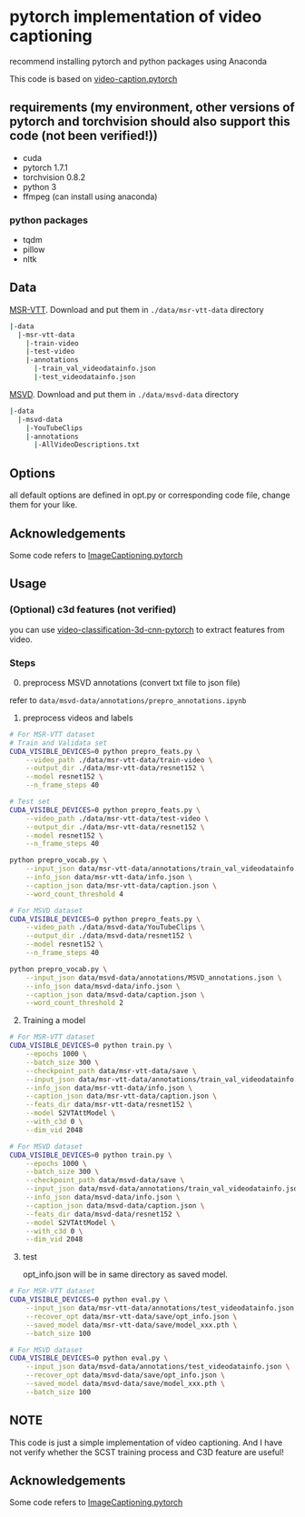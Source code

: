 # pytorch implementation of video captioning

recommend installing pytorch and python packages using Anaconda

This code is based on [video-caption.pytorch](https://github.com/xiadingZ/video-caption.pytorch)

## requirements (my environment, other versions of pytorch and torchvision should also support this code (not been verified!))

- cuda
- pytorch 1.7.1
- torchvision 0.8.2
- python 3
- ffmpeg (can install using anaconda)

### python packages

- tqdm
- pillow
- nltk

## Data

[MSR-VTT](https://www.mediafire.com/folder/h14iarbs62e7p/shared). Download and put them in `./data/msr-vtt-data` directory

```bash
|-data
  |-msr-vtt-data
    |-train-video
    |-test-video
    |-annotations
      |-train_val_videodatainfo.json
      |-test_videodatainfo.json
```

[MSVD](https://www.cs.utexas.edu/users/ml/clamp/videoDescription/). Download and put them in `./data/msvd-data` directory

```bash
|-data
  |-msvd-data
    |-YouTubeClips
    |-annotations
      |-AllVideoDescriptions.txt
```

## Options

all default options are defined in opt.py or corresponding code file, change them for your like.

## Acknowledgements
Some code refers to [ImageCaptioning.pytorch](https://github.com/yunjey/pytorch-tutorial/tree/master/tutorials/03-advanced/image_captioning)

## Usage

### (Optional) c3d features (not verified)
you can use [video-classification-3d-cnn-pytorch](https://github.com/kenshohara/video-classification-3d-cnn-pytorch) to extract features from video. 

### Steps
0. preprocess MSVD annotations (convert txt file to json file)

refer to `data/msvd-data/annotations/prepro_annotations.ipynb`

1. preprocess videos and labels

```bash
# For MSR-VTT dataset
# Train and Validata set
CUDA_VISIBLE_DEVICES=0 python prepro_feats.py \
    --video_path ./data/msr-vtt-data/train-video \
    --output_dir ./data/msr-vtt-data/resnet152 \
    --model resnet152 \
    --n_frame_steps 40

# Test set
CUDA_VISIBLE_DEVICES=0 python prepro_feats.py \
    --video_path ./data/msr-vtt-data/test-video \
    --output_dir ./data/msr-vtt-data/resnet152 \
    --model resnet152 \
    --n_frame_steps 40

python prepro_vocab.py \
    --input_json data/msr-vtt-data/annotations/train_val_videodatainfo.json data/msr-vtt-data/annotations/test_videodatainfo.json \
    --info_json data/msr-vtt-data/info.json \
    --caption_json data/msr-vtt-data/caption.json \
    --word_count_threshold 4

# For MSVD dataset
CUDA_VISIBLE_DEVICES=0 python prepro_feats.py \
    --video_path ./data/msvd-data/YouTubeClips \
    --output_dir ./data/msvd-data/resnet152 \
    --model resnet152 \
    --n_frame_steps 40

python prepro_vocab.py \
    --input_json data/msvd-data/annotations/MSVD_annotations.json \
    --info_json data/msvd-data/info.json \
    --caption_json data/msvd-data/caption.json \
    --word_count_threshold 2
```

2. Training a model

```bash
# For MSR-VTT dataset
CUDA_VISIBLE_DEVICES=0 python train.py \
    --epochs 1000 \
    --batch_size 300 \
    --checkpoint_path data/msr-vtt-data/save \
    --input_json data/msr-vtt-data/annotations/train_val_videodatainfo.json \
    --info_json data/msr-vtt-data/info.json \
    --caption_json data/msr-vtt-data/caption.json \
    --feats_dir data/msr-vtt-data/resnet152 \
    --model S2VTAttModel \
    --with_c3d 0 \
    --dim_vid 2048

# For MSVD dataset
CUDA_VISIBLE_DEVICES=0 python train.py \
    --epochs 1000 \
    --batch_size 300 \
    --checkpoint_path data/msvd-data/save \
    --input_json data/msvd-data/annotations/train_val_videodatainfo.json \
    --info_json data/msvd-data/info.json \
    --caption_json data/msvd-data/caption.json \
    --feats_dir data/msvd-data/resnet152 \
    --model S2VTAttModel \
    --with_c3d 0 \
    --dim_vid 2048
```

3. test

    opt_info.json will be in same directory as saved model.

```bash
# For MSR-VTT dataset
CUDA_VISIBLE_DEVICES=0 python eval.py \
    --input_json data/msr-vtt-data/annotations/test_videodatainfo.json \
    --recover_opt data/msr-vtt-data/save/opt_info.json \
    --saved_model data/msr-vtt-data/save/model_xxx.pth \
    --batch_size 100

# For MSVD dataset
CUDA_VISIBLE_DEVICES=0 python eval.py \
    --input_json data/msvd-data/annotations/test_videodatainfo.json \
    --recover_opt data/msvd-data/save/opt_info.json \
    --saved_model data/msvd-data/save/model_xxx.pth \
    --batch_size 100
```

## NOTE
This code is just a simple implementation of video captioning. And I have not verify whether the SCST training process and C3D feature are useful!


## Acknowledgements
Some code refers to [ImageCaptioning.pytorch](https://github.com/ruotianluo/ImageCaptioning.pytorch)
